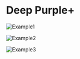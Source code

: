 # Deep Purple+

![Example1](https://user-images.githubusercontent.com/13345085/153740805-f92da8a7-82a9-493f-a5ec-eeba814fcfd4.jpeg)

![Example2](https://user-images.githubusercontent.com/13345085/153740808-313da4e3-2357-4e4b-8776-9dcfe7c5488f.jpeg)

![Example3](https://user-images.githubusercontent.com/13345085/153740811-8675709b-c6b7-4468-a352-4ecdecaaa752.jpeg)
